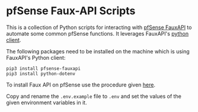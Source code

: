 # pfSense Faux-API Scripts

This is a collection of Python scripts for interacting with [pfSense FauxAPI](https://github.com/ndejong/pfsense_fauxapi) to automate some common pfSense functions. It leverages FauxAPI's [python client](https://github.com/ndejong/pfsense_fauxapi_client_python).

The following packages need to be installed on the machine which is using FauxAPI's Python client:

```
pip3 install pfsense-fauxapi
pip3 install python-dotenv
```

To install Faux API on pfSense use the procedure given [here](https://github.com/ndejong/pfsense_fauxapi#installation).

Copy and rename the `.env.example` file to `.env` and set the values of the given environment variables in it.